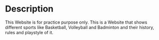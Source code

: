 # Description 

This Website is for practice purpose only.
This is a Website that shows different sports like Basketball, Volleyball and Badminton
and their history, rules and playstyle of it.
